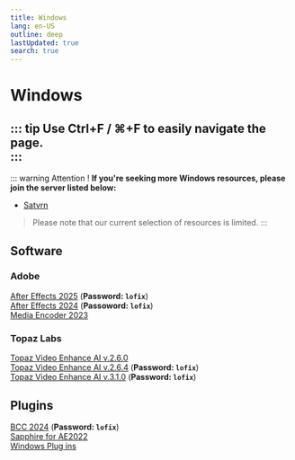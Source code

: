```yaml
---
title: Windows
lang: en-US
outline: deep
lastUpdated: true
search: true
---
```

# Windows
::: tip
Use **Ctrl+F** / **⌘+F** to easily navigate the page.  
:::
---
::: warning Attention !
**If you're seeking more Windows resources, please join the server listed below:**
- [Satvrn](https://discord.gg/pc6j7Qy4PU)
> Please note that our current selection of resources is limited.
:::

## Software

### Adobe

[After Effects 2025](https://drive.google.com/file/d/1ZJAjOP1DtwL_FSJTJjKW_-CP0ubQddr_/view?usp=sharing) (**Password: `lofix`**)  
[After Effects 2024](https://www.mediafire.com/file_premium/foyfjf4j15yu096/After_Effects_2024.rar/file) (**Passoword: `lofix`**)  
[Media Encoder 2023](https://drive.google.com/file/d/1qqMm3imYdwELbIM3h78RmfdhXcHmqxYt/view)  

### Topaz Labs
[Topaz Video Enhance AI v.2.6.0](https://mega.nz/file/K2gmkBoZ#EOt7LwNPXS1C7RIhfyj7N7eBGzn2ItzdsDB0-Yz2ZcI)  
[Topaz Video Enhance AI v.2.6.4](https://www.mediafire.com/file_premium/pzuu1sn0x1bwxgy/Topaz_Video_Enhance_AI_v2.6.4_x64_Lofix.zip/file) (**Password: `lofix`**)  
[Topaz Video Enhance AI v.3.1.0](https://www.mediafire.com/file_premium/uc6r2590hvqox0d/Topaz_Video_AI_3.1.10_(lofix).zip/file) (**Password: `lofix`**)  

## Plugins

[BCC 2024](https://www.mediafire.com/file_premium/pwlsg32vylivd3z/BCC_2024.rar/file) (**Password: `lofix`**)  
[Sapphire for AE2022](https://drive.google.com/file/d/15mL40vGL8kC2ValaCbe5NQUDXEZVODNR/view?usp=drivesdk)  
[Windows Plug ins](https://www.mediafire.com/folder/euj3olockem3s/Documents)  
